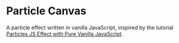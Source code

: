 # Particle Canvas
A particle effect written in vanilla JavaScript, inspired by the tutorial [Particles JS Effect with Pure Vanilla JavaScript](https://youtu.be/d620nV6bp0A).